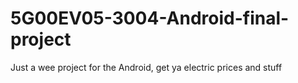 # 5G00EV05-3004-Android-final-project
Just a wee project for the Android, get ya electric prices and stuff
